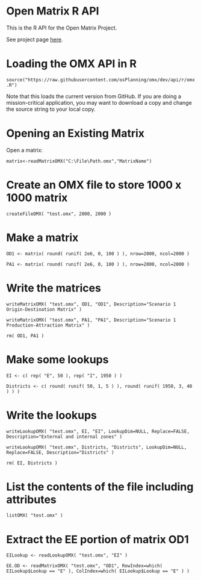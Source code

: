 # Open Matrix R API

This is the R API for the Open Matrix Project.  

See project page [here](https://sites.google.com/site/openmodeldata/apis/r-api?pli=1).

# Loading the OMX API in R

`source("https://raw.githubusercontent.com/osPlanning/omx/dev/api/r/omx.R")`

Note that this loads the current version from GitHub.  If you are doing a mission-critical application, you may want to download a copy and change the source string to your local copy.

# Opening an Existing Matrix

Open a matrix:

`matrix<-readMatrixOMX("C:\File\Path.omx","MatrixName")`

# Create an OMX file to store 1000  x  1000 matrix

`createFileOMX( "test.omx", 2000, 2000 )`

# Make a matrix

`OD1 <- matrix( round( runif( 2e6, 0, 100 ) ), nrow=2000, ncol=2000 )`

`PA1 <- matrix( round( runif( 2e6, 0, 100 ) ), nrow=2000, ncol=2000 )`

# Write the matrices

`writeMatrixOMX( "test.omx", OD1, "OD1", Description="Scenario 1 Origin-Destination Matrix" )`

`writeMatrixOMX( "test.omx", PA1, "PA1", Description="Scenario 1 Production-Attraction Matrix" )`

`rm( OD1, PA1 )`

# Make some lookups

`EI <- c( rep( "E", 50 ), rep( "I", 1950 ) )`

`Districts <- c( round( runif( 50, 1, 5 ) ), round( runif( 1950, 3, 40 ) ) )`

# Write the lookups

`writeLookupOMX( "test.omx", EI, "EI", LookupDim=NULL, Replace=FALSE, Description="External and internal zones" )`

`writeLookupOMX( "test.omx", Districts, "Districts", LookupDim=NULL, Replace=FALSE, Description="Districts" )`

`rm( EI, Districts )`

# List the contents of the file including attributes

`listOMX( "test.omx" )`

# Extract the EE portion of matrix OD1

`EILookup <- readLookupOMX( "test.omx", "EI" )`

`EE.OD <- readMatrixOMX( "test.omx", "OD1", RowIndex=which( EILookup$Lookup == "E" ), ColIndex=which( EILookup$Lookup == "E" ) )`
